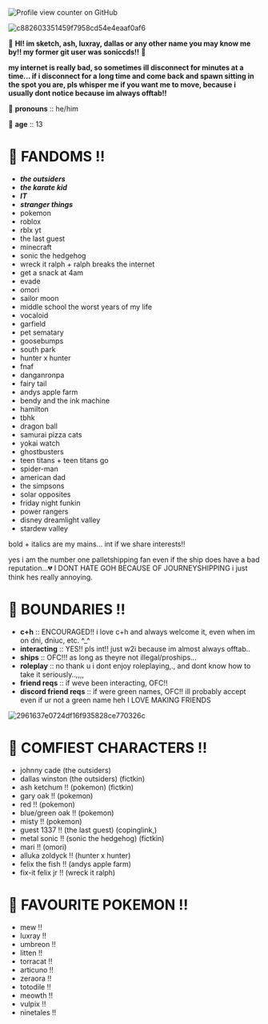 ![Profile view counter on GitHub](https://komarev.com/ghpvc/?username=soniccds)

![c882603351459f7958cd54e4eaaf0af6](https://github.com/user-attachments/assets/0b62e11d-bbb5-4921-a465-52d66d1820a1)

💫 **HI! im sketch, ash, luxray, dallas or any other name you may know me by!! my former git user was soniccds!!** 💫

**my internet is really bad, so sometimes ill disconnect for minutes at a time... if i disconnect for a long time and come back and spawn sitting in the spot you are, pls whisper me if you want me to move, because i usually dont notice because im always offtab!!**

🌟 **pronouns** :: he/him

🌟 **age** :: 13

# 🌟 **FANDOMS !!**

- ***the outsiders***
- ***the karate kid***
- ***IT***
- ***stranger things***
- pokemon
- roblox
- rblx yt
- the last guest
- minecraft
- sonic the hedgehog
- wreck it ralph + ralph breaks the internet
- get a snack at 4am
- evade
- omori
- sailor moon
- middle school the worst years of my life
- vocaloid
- garfield
- pet sematary
- goosebumps
- south park
- hunter x hunter
- fnaf
- danganronpa
- fairy tail
- andys apple farm
- bendy and the ink machine
- hamilton
- tbhk
- dragon ball
- samurai pizza cats
- yokai watch
- ghostbusters
- teen titans + teen titans go
- spider-man
- american dad
- the simpsons
- solar opposites
- friday night funkin
- power rangers
- disney dreamlight valley
- stardew valley

bold + italics are my mains... int if we share interests!!


yes i am the number one palletshipping fan even if the ship does have a bad reputation...💔 I DONT HATE GOH BECAUSE OF JOURNEYSHIPPING i just think hes really annoying.

# 🌟 **BOUNDARIES !!**

- **c+h** :: ENCOURAGED!! i love c+h and always welcome it, even when im on dni, dniuc, etc. ^_^
- **interacting** :: YES!! pls int!! just w2i because im almost always offtab..
- **ships** :: OFC!!! as long as theyre not illegal/proships...
- **roleplay** :: no thank u i dont enjoy roleplaying,., and dont know how to take it seriously..,,,,
- **friend reqs** :: if weve been interacting, OFC!!
- **discord friend reqs** :: if were green names, OFC!! ill probably accept even if ur not a green name heh I LOVE MAKING FRIENDS

![2961637e0724df16f935828ce770326c](https://github.com/user-attachments/assets/f2a492cb-d495-4b65-b7e4-c50839dd279e)

# 🌟 **COMFIEST CHARACTERS !!**

- johnny cade (the outsiders)
- dallas winston (the outsiders) (fictkin)
- ash ketchum !! (pokemon) (fictkin)
- gary oak !! (pokemon)
- red !! (pokemon)
- blue/green oak !! (pokemon)
- misty !! (pokemon)
- guest 1337 !! (the last guest) (copinglink,)
- metal sonic !! (sonic the hedgehog) (fictkin)
- mari !! (omori)
- alluka zoldyck !! (hunter x hunter)
- felix the fish !! (andys apple farm)
- fix-it felix jr !! (wreck it ralph)

# 🌟 **FAVOURITE POKEMON !!**

- mew !!
- luxray !!
- umbreon !!
- litten !!
- torracat !!
- articuno !!
- zeraora !!
- totodile !!
- meowth !!
- vulpix !!
- ninetales !!
